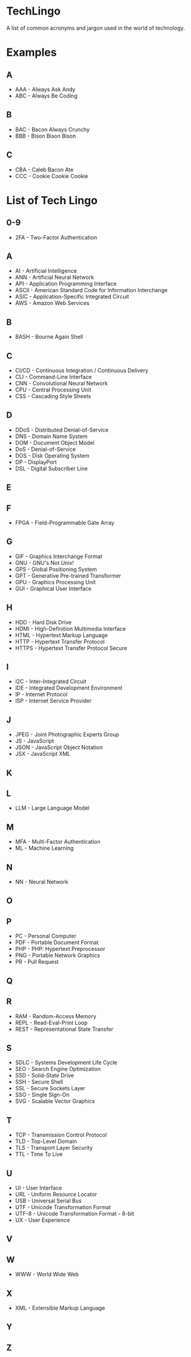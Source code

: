 # TechLingo

A list of common acronyms and jargon used in the world of technology.

# Examples

## A
* AAA - Always Ask Andy
* ABC - Always Be Coding

## B
* BAC - Bacon Always Crunchy
* BBB - Bison Bison Bison 

## C
* CBA - Caleb Bacon Ate
* CCC - Cookie Cookie Cookie

# List of Tech Lingo

## 0-9
* 2FA - Two-Factor Authentication

## A
* AI - Artificial Intelligence
* ANN - Artificial Neural Network
* API - Application Programming Interface
* ASCII - American Standard Code for Information Interchange
* ASIC - Application-Specific Integrated Circuit
* AWS - Amazon Web Services

## B
* BASH - Bourne Again Shell

## C
* CI/CD - Continuous Integration / Continuous Delivery
* CLI - Command-Line Interface
* CNN - Convolutional Neural Network
* CPU - Central Processing Unit
* CSS - Cascading Style Sheets

## D
* DDoS - Distributed Denial-of-Service
* DNS - Domain Name System
* DOM - Document Object Model
* DoS - Denial-of-Service
* DOS - Disk Operating System
* DP - DisplayPort
* DSL - Digital Subscriber Line

## E

## F
* FPGA - Field-Programmable Gate Array

## G
* GIF - Graphics Interchange Format
* GNU - GNU's Not Unix! 
* GPS - Global Positioning System
* GPT - Generative Pre-trained Transformer
* GPU - Graphics Processing Unit
* GUI - Graphical User Interface

## H
* HDD - Hard Disk Drive
* HDMI - High-Definition Multimedia Interface
* HTML - Hypertext Markup Language
* HTTP - Hypertext Transfer Protocol
* HTTPS - Hypertext Transfer Protocol Secure

## I
* I2C - Inter-Integrated Circuit
* IDE - Integrated Development Environment
* IP - Internet Protocol
* ISP - Internet Service Provider

## J
* JPEG - Joint Photographic Experts Group
* JS - JavaScript
* JSON - JavaScript Object Notation
* JSX - JavaScript XML

## K

## L
* LLM - Large Language Model

## M
* MFA - Multi-Factor Authentication
* ML - Machine Learning

## N
* NN - Neural Network

## O

## P
* PC - Personal Computer
* PDF - Portable Document Format
* PHP - PHP: Hypertext Preprocessor
* PNG - Portable Network Graphics
* PR - Pull Request

## Q

## R
* RAM - Random-Access Memory
* REPL - Read-Eval-Print Loop
* REST - Representational State Transfer

## S
* SDLC - Systems Development Life Cycle
* SEO - Search Engine Optimization
* SSD - Solid-State Drive
* SSH - Secure Shell
* SSL - Secure Sockets Layer
* SSO - Single Sign-On
* SVG - Scalable Vector Graphics

## T
* TCP - Transmission Control Protocol
* TLD - Top-Level Domain
* TLS - Transport Layer Security
* TTL - Time To Live

## U
* UI - User Interface
* URL - Uniform Resource Locator
* USB - Universal Serial Bus
* UTF - Unicode Transformation Format
* UTF-8 - Unicode Transformation Format - 8-bit
* UX - User Experience

## V

## W
* WWW - World Wide Web

## X
* XML - Extensible Markup Language 

## Y

## Z

